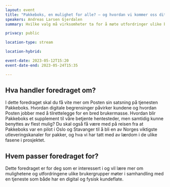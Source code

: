 ```yaml
---
layout: event
title: "Pakkeboks, en mulighet for alle? – og hvordan vi kommer oss dit"
speakers: Andreas Larsen Gjerdalen
summary: Hvilke valg må virksomheter ta for å møte utfordringer ulike brukergrupper har med både fysiske og digitale tjenester. (ny tid)

privacy: public

location-type: stream

location-hybrid:

event-date: 2023-05-12T15:20
event-date-end: 2023-05-24T15:35

---
```

## Hva handler foredraget om?
I dette foredraget skal du få vite mer om Posten sin satsning på tjenesten Pakkeboks. Hvordan digitale begrensinger påvirker kundene og hvordan Posten jobber med å tilrettelegge for en bred brukermasse. Hvordan blir Pakkeboks et supplement til våre betjente hentesteder, men samtidig kunne benyttes av flest mulig? Du skal også få være med på reisen fra at Pakkeboks var en pilot i Oslo og Stavanger til å bli en av Norges viktigste utleveringskanaler for pakker, og hva vi har tatt med av lærdom i de ulike fasene i prosjektet.

## Hvem passer foredraget for?
Dette foredraget er for deg som er interessert i og vil lære mer om mulighetene og utfordringene ulike brukergrupper møter i samhandling med en tjeneste som både har en digital og fysisk kundeflate.
